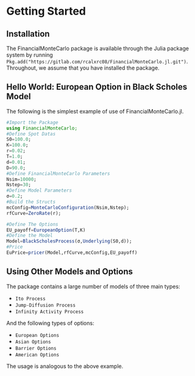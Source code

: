 # Getting Started

## Installation

The FinancialMonteCarlo package is available through the Julia package system by running `Pkg.add("https://gitlab.com/rcalxrc08/FinancialMonteCarlo.jl.git")`.
Throughout, we assume that you have installed the package.

## Hello World: European Option in Black Scholes Model

The following is the simplest example of use of FinancialMonteCarlo.jl.
```julia
#Import the Package
using FinancialMonteCarlo;
#Define Spot Datas
S0=100.0;
K=100.0;
r=0.02;
T=1.0;
d=0.01;
D=90.0;
#Define FinancialMonteCarlo Parameters
Nsim=10000;
Nstep=30;
#Define Model Parameters
σ=0.2;
#Build the Structs
mcConfig=MonteCarloConfiguration(Nsim,Nstep);
rfCurve=ZeroRate(r);

#Define The Options
EU_payoff=EuropeanOption(T,K)
#Define the Model
Model=BlackScholesProcess(σ,Underlying(S0,d));
#Price
EuPrice=pricer(Model,rfCurve,mcConfig,EU_payoff)
```

## Using Other Models and Options

The package contains a large number of models of three main types:

* `Ito Process`
* `Jump-Diffusion Process`
* `Infinity Activity Process`

And the following types of options:

* `European Options`
* `Asian Options`
* `Barrier Options`
* `American Options`

The usage is analogous to the above example.